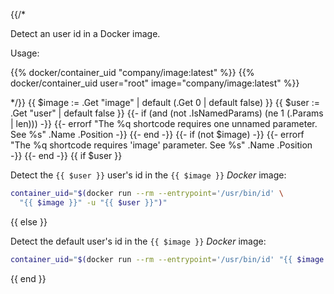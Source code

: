 {{/*

Detect an user id in a Docker image.

Usage:

{{% docker/container_uid "company/image:latest" %}}
{{% docker/container_uid user="root" image="company/image:latest" %}}

*/}}
{{ $image := .Get "image" | default (.Get 0 | default false) }}
{{ $user := .Get "user" | default false }}
{{- if (and (not .IsNamedParams) (ne 1 (.Params | len))) -}}
  {{-
    errorf
    "The %q shortcode requires one unnamed parameter. See %s"
    .Name .Position
  -}}
{{- end -}}
{{- if (not $image) -}}
  {{-
    errorf
    "The %q shortcode requires 'image' parameter. See %s"
    .Name .Position
  -}}
{{- end -}}
{{ if $user }}

Detect the `{{ $user }}` user's id in the `{{ $image }}` _Docker_ image:

```bash
container_uid="$(docker run --rm --entrypoint='/usr/bin/id' \
  "{{ $image }}" -u "{{ $user }}")"
```

{{ else }}

Detect the default user's id in the `{{ $image }}` _Docker_ image:

```bash
container_uid="$(docker run --rm --entrypoint='/usr/bin/id' "{{ $image }}" -u)"
```

{{ end }}
